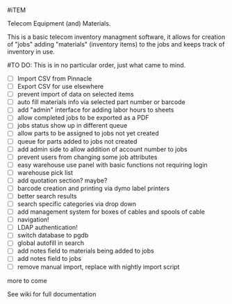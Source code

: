 #iTEM


Telecom Equipment (and) Materials.

This is a basic telecom inventory managment software, it allows for creation of "jobs" adding "materials" (inventory items) to the jobs and keeps track of inventory in use.

#TO DO:
This is in no particular order, just what came to mind.

- [ ] Import CSV from Pinnacle
- [ ] Export CSV for use elsewhere
- [ ] prevent import of data on selected items
- [ ] auto fill materials info via selected part number or barcode
- [ ] add "admin" interface for adding labor hours to sheets
- [ ] allow completed jobs to be exported as a PDF
- [ ] jobs status show up in different queue
- [ ] allow parts to be assigned to jobs not yet created
- [ ] queue for parts added to jobs not created
- [ ] add admin side to allow addition of account number to jobs
- [ ] prevent users from changing some job attributes
- [ ] easy warehouse use panel with basic functions not requiring login
- [ ] warehouse pick list
- [ ] add quotation section? maybe?
- [ ] barcode creation and printing via dymo label printers
- [ ] better search results
- [ ] search specific categories via drop down
- [ ] add management system for boxes of cables and spools of cable
- [ ] navigation!
- [ ] LDAP authentication!
- [ ] switch database to pgdb
- [ ] global autofill in search
- [ ] add notes field to materials being added to jobs
- [ ] add notes field to jobs
- [ ] remove manual import, replace with nightly import script

more to come

See wiki for full documentation
